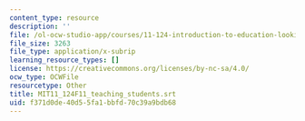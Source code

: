 ```yaml
---
content_type: resource
description: ''
file: /ol-ocw-studio-app/courses/11-124-introduction-to-education-looking-forward-and-looking-back-on-education-fall-2011/f371d0de40d55fa1bbfd70c39a9bdb68_MIT11_124F11_teaching_students.vtt
file_size: 3263
file_type: application/x-subrip
learning_resource_types: []
license: https://creativecommons.org/licenses/by-nc-sa/4.0/
ocw_type: OCWFile
resourcetype: Other
title: MIT11_124F11_teaching_students.srt
uid: f371d0de-40d5-5fa1-bbfd-70c39a9bdb68
---
```

